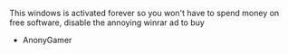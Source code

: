 This windows is activated forever so you won't have to spend money on free software, disable the annoying winrar ad to buy


- AnonyGamer
